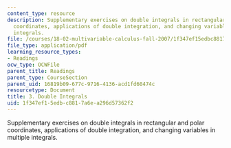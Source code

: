 ```yaml
---
content_type: resource
description: Supplementary exercises on double integrals in rectangular and polar
  coordinates, applications of double integration, and changing variables in multiple
  integrals.
file: /courses/18-02-multivariable-calculus-fall-2007/1f347ef15edbc8817a6ea296d57362f2_double_integrals.pdf
file_type: application/pdf
learning_resource_types:
- Readings
ocw_type: OCWFile
parent_title: Readings
parent_type: CourseSection
parent_uid: 16819b09-677c-9716-4136-acd1fd60474c
resourcetype: Document
title: 3. Double Integrals
uid: 1f347ef1-5edb-c881-7a6e-a296d57362f2
---
```

Supplementary exercises on double integrals in rectangular and polar coordinates, applications of double integration, and changing variables in multiple integrals.